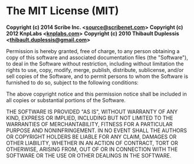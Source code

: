 # The MIT License (MIT)

**Copyright (c) 2014 Scribe Inc. <[source@scribenet.com](mailto:source@scribenet.com)>**
**Copyright (c) 2012 KnpLabs <[knplabs.com](http://knplabs.com/)>**
**Copyright (c) 2010 Thibault Duplessis <[thibault.duplessis@gmail.com](mailto:thibault.duplessis@gmail.com)>**

Permission is hereby granted, free of charge, to any person obtaining a copy of
this software and associated documentation files (the "Software"), to deal in
the Software without restriction, including without limitation the rights to
use, copy, modify, merge, publish, distribute, sublicense, and/or sell copies of
the Software, and to permit persons to whom the Software is furnished to do so,
subject to the following conditions:

The above copyright notice and this permission notice shall be included in all
copies or substantial portions of the Software.

THE SOFTWARE IS PROVIDED "AS IS", WITHOUT WARRANTY OF ANY KIND, EXPRESS OR
IMPLIED, INCLUDING BUT NOT LIMITED TO THE WARRANTIES OF MERCHANTABILITY, FITNESS
FOR A PARTICULAR PURPOSE AND NONINFRINGEMENT. IN NO EVENT SHALL THE AUTHORS OR
COPYRIGHT HOLDERS BE LIABLE FOR ANY CLAIM, DAMAGES OR OTHER LIABILITY, WHETHER
IN AN ACTION OF CONTRACT, TORT OR OTHERWISE, ARISING FROM, OUT OF OR IN
CONNECTION WITH THE SOFTWARE OR THE USE OR OTHER DEALINGS IN THE SOFTWARE.